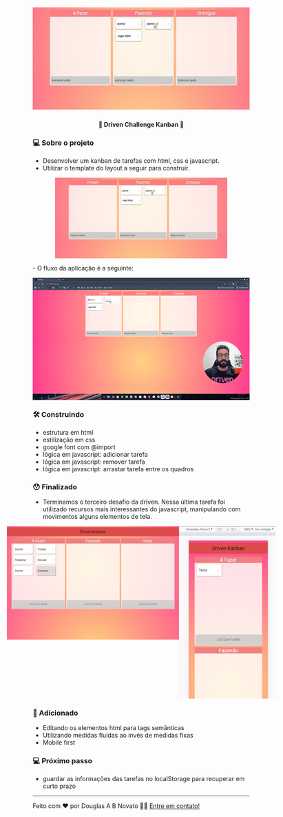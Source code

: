 <h1 align="center">
    <img alt="Um kanban de tarefas" title="#DrivenChallengeKanban" src="./.github/template-1.jpg" />
</h1>

<h4 align="center"> 
	🚧 Driven Challenge Kanban 🚀
</h4> 

### 💻 Sobre o projeto

- Desenvolver um kanban de tarefas com html, css e javascript.
- Utilizar o template do layout a seguir para construir.
<p align="center" style="display: flex; align-items: flex-start; justify-content: center;">
  <img alt="Um kanban de tarefas" title="#DrivenChallengeKanban" src="./.github/template-1.jpg" width="400px">
</p>
- O fluxo da aplicação é a seguinte:
<p align="center" style="display: flex; align-items: flex-start; justify-content: center;">
  <img alt="Um kanban de tarefas" title="#DrivenChallengeKanban" src="./.github/challeng-3.gif" width="600px">
</p>

### 🛠 Construindo 

- estrutura em html
- estilização em css
- google font com @import
- lógica em javascript: adicionar tarefa
- lógica em javascript: remover tarefa
- lógica em javascript: arrastar tarefa entre os quadros

### 😯 Finalizado 

- Terminamos o terceiro desafio da driven. Nessa última tarefa foi utilizado recursos mais interessantes do javascript, manipulando com movimentos alguns elementos de tela.

<p align="center" style="display: flex; align-items: flex-start; justify-content: center;">
  <img alt="Um kanban de tarefas" title="#DrivenChallengeKanban" src="./.github/modo-1.jpg" width="400px">
  <img alt="Um kanban de tarefas" title="#DrivenChallengeKanban" src="./.github/modo-2.jpg" height="400px">
</p>

### 🧭 Adicionado

- Editando os elementos html para tags semânticas
- Utilizando medidas fluídas ao invés de medidas fixas
- Mobile first

### 💻 Próximo passo

- guardar as informações das tarefas no localStorage para recuperar em curto prazo

---  

Feito com ❤️ por Douglas A B Novato 👋🏽 [Entre em contato!](https://www.linkedin.com/in/douglasabnovato/)